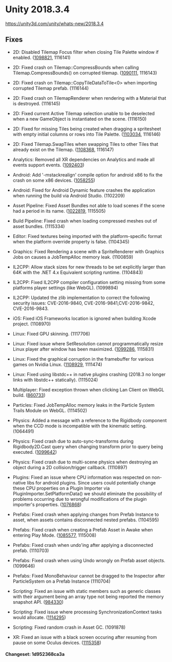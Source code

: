 # Unity 2018.3.4
https://unity3d.com/unity/whats-new/2018.3.4

## Fixes

<ul>
<li><p>2D: Disabled Tilemap Focus filter when closing Tile Palette window if enabled. (<a href="https://issuetracker.unity3d.com/issues/tilemap-focus-filter-remains-active-in-scene-view-after-closing-the-tile-palette-window-with-focus-on-set-to-tilemap-or-grid">1098821</a>, 1116141)</p></li>
<li><p>2D: Fixed crash on Tilemap::CompressBounds when calling Tilemap.CompressBounds() on corrupted tilemap. (<a href="https://issuetracker.unity3d.com/issues/crash-on-tilemap-compressbounds-when-calling-tilemap-dot-compressbounds-on-corrupted-tilemap">1090111</a>, 1116143)</p></li>
<li><p>2D: Fixed crash on Tilemap::CopyTileDataToTile&lt;0&gt; when importing corrupted Tilemap prefab. (1116144)</p></li>
<li><p>2D: Fixed crash on TilemapRenderer when rendering with a Material that is destroyed. (1116145)</p></li>
<li><p>2D: Fixed current Active Tilemap selection unable to be deselected when a new GameObject is instantiated on the scene. (1116150)</p></li>
<li><p>2D: Fixed for missing Tiles being created when dragging a spritesheet with empty initial columns or rows into Tile Palette. (<a href="https://issuetracker.unity3d.com/issues/missing-tiles-when-dragging-sprite-sheet-into-tile-palette">1103034</a>, 1116146)</p></li>
<li><p>2D: Fixed Tilemap.SwapTiles when swapping Tiles to other Tiles that already exist on the Tilemap. (<a href="https://issuetracker.unity3d.com/issues/2d-tilemap-tilemap-dot-swaptile-swapping-tiles-to-empty">1108368</a>, 1116147)</p></li>
<li><p>Analytics: Removed all XR dependencies on Analytics and made all events support events. (<a href="https://issuetracker.unity3d.com/issues/disabling-unity-analytics-package-throws-compilation-errors-when-project-is-using-unityengine-dot-xr-namespace">1092403</a>)</p></li>
<li><p>Android: Add '-mstackrealign' compile option for android x86 to fix the crash on some x86 devices. (<a href="https://issuetracker.unity3d.com/issues/android-player-crashes-on-some-specific-devices-with-x86-architecture-and-os-version-around-4-dot-4~4-dot-5">1058255</a>)</p></li>
<li><p>Android: Fixed for Android Dynamic feature crashes the application when running the build via Android Studio. (1102209)</p></li>
<li><p>Asset Pipeline: Fixed Asset Bundles not able to load scenes if the scene had a period in its name. (<a href="https://issuetracker.unity3d.com/issues/cant-load-a-scene-from-asset-bundle-if-scene-has-a-period-in-the-name">1022819</a>, 1115505)</p></li>
<li><p>Build Pipeline: Fixed crash when loading compressed meshes out of asset bundles. (1115334)</p></li>
<li><p>Editor: Fixed textures being imported with the platform-specific format when the platform override property is false. (1104345)</p></li>
<li><p>Graphics: Fixed Rendering a scene with a SpriteRenderer with Graphics Jobs on causes a JobTempAlloc memory leak. (1100859)</p></li>
<li><p>IL2CPP: Allow stack sizes for new threads to be set explicitly larger than 64K with the .NET 4.x Equivalent scripting runtime. (1104843)</p></li>
<li><p>IL2CPP: Fixed IL2CPP compiler configuration setting missing from some platforms player settings (like WebGL). (1099894)</p></li>
<li><p>IL2CPP: Updated the zlib implementation to correct the following security issues: CVE-2016-9840, CVE-2016-9841,CVE-2016-9842, CVE-2016-9843.</p></li>
<li><p>iOS: Fixed iOS Frameworks location is ignored when building Xcode project. (1108970)</p></li>
<li><p>Linux: Fixed GPU skinning. (1117706)</p></li>
<li><p>Linux: Fixed issue where SetResolution cannot programmatically resize Linux player after window has been maximized. (<a href="https://issuetracker.unity3d.com/issues/setresolution-fullscreen-parameter-does-not-work-on-linux">1099286</a>, 1115831)</p></li>
<li><p>Linux: Fixed the graphical corruption in the framebuffer for various games on Nvidia Linux. (<a href="https://issuetracker.unity3d.com/issues/linux-nvidia-graphical-corruption-in-many-games-possible-regression">1108929</a>, 1111474)</p></li>
<li><p>Linux: Fixed using libstdc++ in native plugins crashing (2018.3 no longer links with libstdc++ statically). (1115024)</p></li>
<li><p>Multiplayer: Fixed exception thrown when clicking Lan Client on WebGL build. (<a href="https://issuetracker.unity3d.com/issues/networkmanagerhud-uncaught-typeerror-cannot-read-property-id-of-null-thrown-when-clicking-lan-client-on-webgl-build">860733</a>)</p></li>
<li><p>Particles: Fixed JobTempAlloc memory leaks in the Particle System Trails Module on WebGL. (1114502)</p></li>
<li><p>Physics: Added a message with a reference to the Rigidbody component when the CCD mode is incompatible with the kinematic setting. (1064491)</p></li>
<li><p>Physics: Fixed crash due to auto-sync-transforms during Rigidbody2D.Cast query when changing transform prior to query being executed. (<a href="https://issuetracker.unity3d.com/issues/physicsquery2d-collidercastall-crash-when-calling-rigidbody2d-dot-cast">1099642</a>)</p></li>
<li><p>Physics: Fixed crash due to multi-scene physics when destroying an object during a 2D collision/trigger callback. (1110897)</p></li>
<li><p>Plugins: Fixed an issue where CPU information was respected on non-native libs for android plugins. Since users could potentially change these CPU properties on a Plugin Importer via PluginImporter.SetPlatformData() we should eliminate the possibility of  problems occurring due to wrongful modifications of the plugin importer's properties. (<a href="https://issuetracker.unity3d.com/issues/android-plugin-stored-in-universal-aar-is-not-copied-to-apk-properly">1076868</a>)</p></li>
<li><p>Prefabs: Fixed crash when applying changes from Prefab Instance to asset, when assets contains disconnected nested prefabs. (1104595)</p></li>
<li><p>Prefabs: Fixed crash when creating a Prefab Asset in Awake when entering Play Mode. (<a href="https://issuetracker.unity3d.com/issues/getmanagerfromcontext-pointer-to-object-of-manager-lightmapsettings-is-null-table-index-22-when-entering-play-mode">1085577</a>, 1115008)</p></li>
<li><p>Prefabs: Fixed crash when undo'ing after applying a disconnected prefab. (1110703)</p></li>
<li><p>Prefabs: Fixed crash when using Undo wrongly on Prefab asset objects. (1099646)</p></li>
<li><p>Prefabs: Fixed MonoBehaviour cannot be dragged to the Inspector after ParticleSystem on a Prefab Instance (1110704)</p></li>
<li><p>Scripting: Fixed an issue with static members such as generic classes with their argument being an array type not being reported the memory snapshot API. (<a href="https://issuetracker.unity3d.com/issues/packedmemorysnapshot-type-contains-staticfieldbytes-but-has-no-static-field">984330</a>)</p></li>
<li><p>Scripting: Fixed issue where processing SynchronizationContext tasks would allocate. (<a href="https://issuetracker.unity3d.com/issues/unitysynchronizationcontext-dot-executetasks-causes-per-frame-gc-alloc">1114295</a>)</p></li>
<li><p>Scripting: Fixed random crash in Asset GC. (1091878)</p></li>
<li><p>XR: Fixed an issue with a black screen occuring after resuming from pause on some Oculus devices. (<a href="https://issuetracker.unity3d.com/issues/oculus-black-screen-when-resume-from-sleeping-mode-on-quest">1115358</a>)</p></li>
</ul>

#### Changeset: 1d952368ca3a
